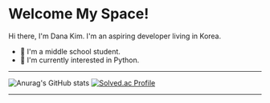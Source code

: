 # Welcome My Space!
Hi there, I'm Dana Kim. I'm an aspiring developer living in Korea.
* 📖 I'm a middle school student.
* 💫 I'm currently interested in Python.
***
  ![Anurag's GitHub stats](https://github-readme-stats.vercel.app/api?username=abcdana122&show_icons=true&theme=buefy)  [![Solved.ac Profile](http://mazassumnida.wtf/api/v2/generate_badge?boj=coding_dana)](https://solved.ac/coding_dana/) 
***

